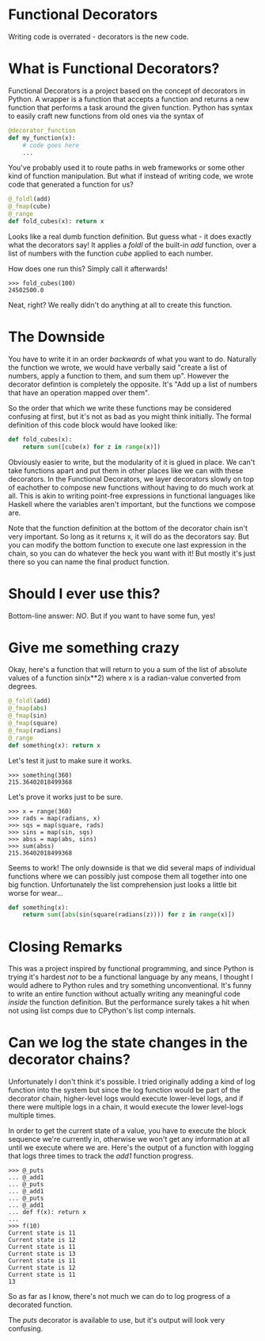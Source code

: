 Functional Decorators
=====================

Writing code is overrated - decorators is the new code.

# What is Functional Decorators?

Functional Decorators is a project based on the concept of decorators in Python.
A wrapper is a function that accepts a function and returns a new function that
performs a task around the given function. Python has syntax to easily craft new
functions from old ones via the syntax of

``` python
@decorator_function
def my_function(x):
    # code goes here
    ...
```

You've probably used it to route paths in web frameworks or some other kind of
function manipulation. But what if instead of writing code, we wrote code that
generated a function for us?

``` python
@_foldl(add)
@_fmap(cube)
@_range
def fold_cubes(x): return x
```

Looks like a real dumb function definition. But guess what - it does exactly what
the decorators say! It applies a _foldl_ of the built-in _add_ function, over a
list of numbers with the function _cube_ applied to each number.

How does one run this? Simply call it afterwards!

```
>>> fold_cubes(100)
24502500.0
```

Neat, right? We really didn't do anything at all to create this function.

# The Downside

You have to write it in an order *backwards* of what you want to do. Naturally
the function we wrote, we would have verbally said "create a list of numbers, 
apply a function to them, and sum them up". However the decorator defintion is
completely the opposite. It's "Add up a list of numbers that have an operation 
mapped over them".

So the order that which we write these functions may be considered confusing at
first, but it's not as bad as you might think initially. The formal definition
of this code block would have looked like:

``` python
def fold_cubes(x):
    return sum([cube(x) for z in range(x)])
```

Obviously easier to write, but the modularity of it is glued in place. We can't
take functions apart and put them in other places like we can with these decorators.
In the Functional Decorators, we layer decorators slowly on top of eachother to
compose new functions without having to do much work at all. This is akin to
writing point-free expressions in functional languages like Haskell where the
variables aren't important, but the functions we compose are.

Note that the function definition at the bottom of the decorator chain isn't
very important. So long as it returns x, it will do as the decorators say.
But you can modify the bottom function to execute one last expression in the chain,
so you can do whatever the heck you want with it! But mostly it's just there so you
can name the final product function.

# Should I ever use this?

Bottom-line answer: *NO*. But if you want to have some fun, yes!

# Give me something crazy

Okay, here's a function that will return to you a sum of the list of absolute
values of a function sin(x**2) where x is a radian-value converted from
degrees.

``` python
@_foldl(add)
@_fmap(abs)
@_fmap(sin)
@_fmap(square)
@_fmap(radians)
@_range
def something(x): return x
```

Let's test it just to make sure it works.

```
>>> something(360)
215.36402018499368
```

Let's prove it works just to be sure.

```
>>> x = range(360)
>>> rads = map(radians, x)
>>> sqs = map(square, rads)
>>> sins = map(sin, sqs)
>>> abss = map(abs, sins)
>>> sum(abss)
215.36402018499368
```

Seems to work! The only downside is that we did several maps of individual
functions where we can possibly just compose them all together into one big
function. Unfortunately the list comprehension just looks a little bit worse for
wear...

``` python
def something(x):
    return sum([abs(sin(square(radians(z)))) for z in range(x)])
```

# Closing Remarks

This was a project inspired by functional programming, and since Python is trying
it's hardest *not* to be a functional language by any means, I thought I would
adhere to Python rules and try something unconventional. It's funny to write an
entire function without actually writing any meaningful code _inside_ the function
definition. But the performance surely takes a hit when not using list comps
due to CPython's list comp internals.

# Can we log the state changes in the decorator chains?

Unfortunately I don't think it's possible. I tried originally adding a kind of
log function into the system but since the log function would be part of the
decorator chain, higher-level logs would execute lower-level logs, and if there
were multiple logs in a chain, it would execute the lower level-logs multiple
times.

In order to get the current state of a value, you have to execute the block sequence
we're currently in, otherwise we won't get any information at all until we execute
where we are. Here's the output of a function with logging that logs three times
to track the _add1_ function progress.

```
>>> @_puts
... @_add1
... @_puts
... @_add1
... @_puts
... @_add1
... def f(x): return x
... 
>>> f(10)
Current state is 11
Current state is 12
Current state is 11
Current state is 13
Current state is 11
Current state is 12
Current state is 11
13
```

So as far as I know, there's not much we can do to log progress of a decorated
function.

The _puts_ decorator is available to use, but it's output will look very confusing.